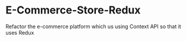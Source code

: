 # E-Commerce-Store-Redux
Refactor the e-commerce platform which us using Context API so that it uses Redux
